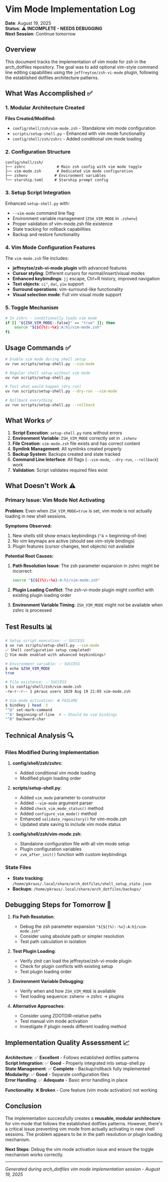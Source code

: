 # Vim Mode Implementation Log

**Date**: August 19, 2025  
**Status**: ⚠️ **INCOMPLETE - NEEDS DEBUGGING**  
**Next Session**: Continue tomorrow

## Overview

This document tracks the implementation of vim mode for zsh in the arch_dotfiles repository. The goal was to add optional vim-style command line editing capabilities using the `jeffreytse/zsh-vi-mode` plugin, following the established dotfiles architecture patterns.

## What Was Accomplished ✅

### 1. Modular Architecture Created

**Files Created/Modified:**
- `config/shell/zsh/vim-mode.zsh` - Standalone vim mode configuration
- `scripts/setup-shell.py` - Enhanced with vim mode functionality  
- `config/shell/zsh/zshrc` - Added conditional vim mode loading

### 2. Configuration Structure

```
config/shell/zsh/
├── zshrc              # Main zsh config with vim mode toggle
├── vim-mode.zsh       # Dedicated vim mode configuration
├── zshenv            # Environment variables
└── starship.toml     # Starship prompt config
```

### 3. Setup Script Integration

Enhanced `setup-shell.py` with:
- `--vim-mode` command line flag
- Environment variable management (`ZSH_VIM_MODE` in `.zshenv`)
- Proper validation of vim-mode.zsh file existence
- State tracking for rollback capabilities
- Backup and restore functionality

### 4. Vim Mode Configuration Features

The `vim-mode.zsh` file includes:
- **jeffreytse/zsh-vi-mode plugin** with advanced features
- **Cursor styling**: Different cursors for normal/insert/visual modes
- **Enhanced keybindings**: `jj` escape, Ctrl+R history, improved navigation
- **Text objects**: `ci"`, `da(`, `yiw` support
- **Surround operations**: vim-surround-like functionality
- **Visual selection mode**: Full vim visual mode support

### 5. Toggle Mechanism

```bash
# In zshrc - conditionally loads vim mode
if [[ "${ZSH_VIM_MODE:-false}" == "true" ]]; then
    source "${${(%):-%x}:A:h}/vim-mode.zsh"
fi
```

## Usage Commands ✅

```bash
# Enable vim mode during shell setup
uv run scripts/setup-shell.py --vim-mode

# Regular shell setup without vim mode  
uv run scripts/setup-shell.py

# Test what would happen (dry run)
uv run scripts/setup-shell.py --dry-run --vim-mode

# Rollback everything
uv run scripts/setup-shell.py --rollback
```

## What Works ✅

1. **Script Execution**: `setup-shell.py` runs without errors
2. **Environment Variable**: `ZSH_VIM_MODE` correctly set in `.zshenv`
3. **File Creation**: `vim-mode.zsh` file exists and has correct content
4. **Symlink Management**: All symlinks created properly
5. **Backup System**: Backups created and state tracked
6. **Command Line Interface**: All flags (`--vim-mode`, `--dry-run`, `--rollback`) work
7. **Validation**: Script validates required files exist

## What Doesn't Work ⚠️

### Primary Issue: Vim Mode Not Activating

**Problem**: Even when `ZSH_VIM_MODE=true` is set, vim mode is not actually loading in new shell sessions.

**Symptoms Observed:**
1. New shells still show emacs keybindings (`^A` = beginning-of-line)
2. No vim keymaps are active (should see vim-style bindings)
3. Plugin features (cursor changes, text objects) not available

**Potential Root Causes:**

1. **Path Resolution Issue**: The zsh parameter expansion in zshrc might be incorrect:
   ```bash
   source "${${(%):-%x}:A:h}/vim-mode.zsh"
   ```

2. **Plugin Loading Conflict**: The zsh-vi-mode plugin might conflict with existing plugin loading order

3. **Environment Variable Timing**: `ZSH_VIM_MODE` might not be available when zshrc is processed

## Test Results 📊

```bash
# Setup script execution: ✅ SUCCESS
$ uv run scripts/setup-shell.py --vim-mode
✅ Shell configuration setup completed!
🎯 Vim mode enabled with advanced keybindings!

# Environment variable: ✅ SUCCESS  
$ echo $ZSH_VIM_MODE
true

# File existence: ✅ SUCCESS
$ ls config/shell/zsh/vim-mode.zsh
-rw-r--r-- 1 pkraus users 1829 Aug 19 21:05 vim-mode.zsh

# Vim mode activation: ❌ FAILURE
$ bindkey | head -3
"^@" set-mark-command
"^A" beginning-of-line  # ← Should be vim bindings
"^B" backward-char
```

## Technical Analysis 🔍

### Files Modified During Implementation

1. **config/shell/zsh/zshrc**:
   - Added conditional vim mode loading
   - Modified plugin loading order

2. **scripts/setup-shell.py**:
   - Added `vim_mode` parameter to constructor
   - Added `--vim-mode` argument parser
   - Added `check_vim_mode_status()` method
   - Added `configure_vim_mode()` method
   - Enhanced `validate_repository()` for vim-mode.zsh
   - Updated state saving to include vim mode status

3. **config/shell/zsh/vim-mode.zsh**:
   - Standalone configuration file with all vim mode setup
   - Plugin configuration variables
   - `zvm_after_init()` function with custom keybindings

### State Files

- **State tracking**: `/home/pkraus/.local/share/arch_dotfiles/shell_setup_state.json`
- **Backups**: `/home/pkraus/.local/share/arch_dotfiles/backups/`

## Debugging Steps for Tomorrow 🚧

1. **Fix Path Resolution**:
   - Debug the zsh parameter expansion `"${${(%):-%x}:A:h}/vim-mode.zsh"`
   - Consider using absolute path or simpler resolution
   - Test path calculation in isolation

2. **Test Plugin Loading**:
   - Verify zinit can load the jeffreytse/zsh-vi-mode plugin
   - Check for plugin conflicts with existing setup
   - Test plugin loading order

3. **Environment Variable Debugging**:
   - Verify when and how `ZSH_VIM_MODE` is available
   - Test loading sequence: zshenv → zshrc → plugins

4. **Alternative Approaches**:
   - Consider using ZDOTDIR-relative paths
   - Test manual vim mode activation
   - Investigate if plugin needs different loading method

## Implementation Quality Assessment 📈

**Architecture**: ✅ **Excellent** - Follows established dotfiles patterns  
**Script Integration**: ✅ **Good** - Properly integrated into setup-shell.py  
**State Management**: ✅ **Complete** - Backup/rollback fully implemented  
**Modularity**: ✅ **Good** - Separate configuration files  
**Error Handling**: ✅ **Adequate** - Basic error handling in place  

**Functionality**: ❌ **Broken** - Core feature (vim mode activation) not working

## Conclusion

The implementation successfully creates a **reusable, modular architecture** for vim mode that follows the established dotfiles patterns. However, there's a critical issue preventing vim mode from actually activating in new shell sessions. The problem appears to be in the path resolution or plugin loading mechanism.

**Next Steps**: Debug the vim mode activation issue and ensure the toggle mechanism works correctly.

---

*Generated during arch_dotfiles vim mode implementation session - August 19, 2025*